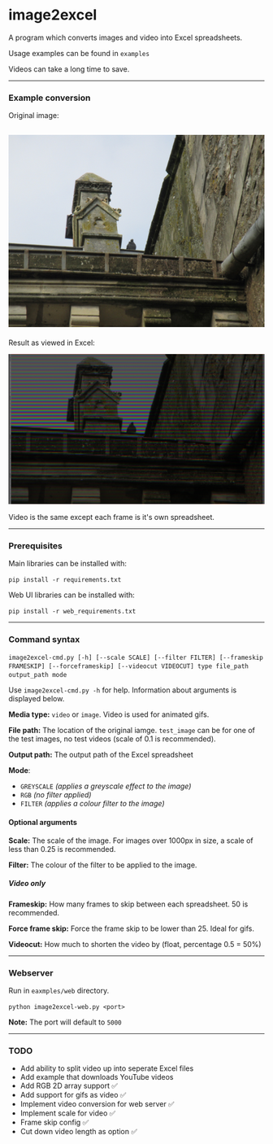# image2excel
A program which converts images and video into Excel spreadsheets.

Usage examples can be found in `examples`

Videos can take a long time to save.

---

### Example conversion
Original image:

![Original image](assets/test_image_readme.JPG)
---
Result as viewed in Excel:

![Conversion](assets/test_conversion.png)

Video is the same except each frame is it's own spreadsheet.

---
### Prerequisites

Main libraries can be installed with:

`pip install -r requirements.txt`

Web UI libraries can be installed with:

`pip install -r web_requirements.txt`

---

### Command syntax

`image2excel-cmd.py [-h] [--scale SCALE] [--filter FILTER] [--frameskip FRAMESKIP] [--forceframeskip] [--videocut VIDEOCUT] type file_path output_path mode`

Use `image2excel-cmd.py -h` for help. Information about arguments is displayed below.

**Media type:** `video` or `image`. Video is used for animated gifs.

**File path:** The location of the original iamge. `test_image` can be for one of the test images, no test videos (scale of 0.1 is recommended).

**Output path:** The output path of the Excel spreadsheet

**Mode**:

 - `GREYSCALE` *(applies a greyscale effect to the image)* 
 - `RGB` *(no filter applied)*
 - `FILTER` *(applies a colour filter to the image)*

#### **Optional arguments**

**Scale:** The scale of the image. For images over 1000px in size, a scale of less than 0.25 is recommended.

**Filter:** The colour of the filter to be applied to the image.

##### Video only

**Frameskip:** How many frames to skip between each spreadsheet. 50 is recommended.

**Force frame skip:** Force the frame skip to be lower than 25. Ideal for gifs.

**Videocut:** How much to shorten the video by (float, percentage 0.5 = 50%)

---

### Webserver

Run in `eaxmples/web` directory.

`python image2excel-web.py <port>`

**Note:** The port will default to `5000`

---

### TODO
 - Add ability to split video up into seperate Excel files
 - Add example that downloads YouTube videos
 - Add RGB 2D array support ✅
 - Add support for gifs as video ✅
 - Implement video conversion for web server ✅
 - Implement scale for video ✅
 - Frame skip config ✅
 - Cut down video length as option ✅
